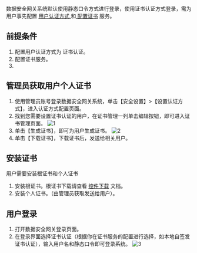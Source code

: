 数据安全网关系统默认使用静态口令方式进行登录，使用证书认证方式登录，需为用户事先配置 [用户认证方式 ](https://cloud.tencent.com/document/product/1025/32094) 和[ 配置证书](https://cloud.tencent.com/document/product/1025/32133) 服务。

## 前提条件
1. 配置用户认证方式为 证书认证。
2. 配置证书服务。
3. 



## 管理员获取用户个人证书
1. 使用管理员账号登录数据安全网关系统，单击【安全设置】>【设置认证方式】，进入认证方式配置页面。
2. 找到您需要设置证书认证的用户，在证书管理一列单击编辑按钮，即可进入证书管理页面。
![1](https://main.qcloudimg.com/raw/04a312768fd39a513822119abc1d83a7.png)
3. 单击【生成证书】，即可为用户生成证书。
![2](https://main.qcloudimg.com/raw/8ced62167c00d78113f4d64d77acbf05.png)
4. 单击【下载证书】，下载证书后，发送给相关用户。

## 安装证书
用户需要安装根证书和个人证书
1. 安装根证书。根证书下载请查看 [控件下载]() 文档。
2. 安装个人证书。（由管理员获取发送给用户）。

## 用户登录
1. 打开数据安全网关登录页面。
2. 在登录界面选择证书认证（根据你在证书服务的配置进行选择，如本地自签发证书认证），输入用户名和静态口令即可登录系统。
![3](https://main.qcloudimg.com/raw/13f162cbbea9c0ed3895907f51ba6e2a.png)


 


